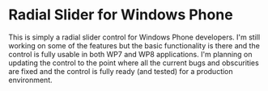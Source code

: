 Radial Slider for Windows Phone
===========================

This is simply a radial slider control for Windows Phone developers. I'm still working on some of the features but the basic functionality is there and the control is fully usable in both WP7 and WP8 applications. I'm planning on updating the control to the point where all the current bugs and obscurities are fixed and the control is fully ready (and tested) for a production environment.
